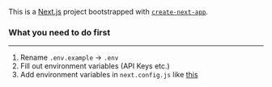 This is a [Next.js](https://nextjs.org/) project bootstrapped with [`create-next-app`](https://github.com/vercel/next.js/tree/canary/packages/create-next-app).

### What you need to do first
---
1. Rename `.env.example` -> `.env`
2. Fill out environment variables (API Keys etc.)
3. Add environment variables in `next.config.js` like [this](https://github.com/shungo0222/hello-world-smart-contract/issues/6#issuecomment-1537438316)
